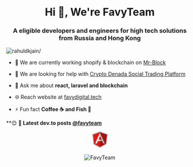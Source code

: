 <h1 align="center">Hi 👋, We're FavyTeam </h1>
<p align="center">
  <a href="https://dev.to/favyteam">
    <i class="fab fa-dev" title="favyteam's DEV Profile"></i>
  </a>
</p>

<h3 align="center">A eligible developers and engineers for high tech solutions from Russia and Hong Kong</h3>
<p align="left"> <img src=https://komarev.com/ghpvc/?username=rahuldkjain alt=rahuldkjain/> </p>

- 🔭 We are currently working shopify & blockchain on [Mr-Block](https://www.mr-block.com/)

- 🤔 We are looking for help with [Crypto Denada Social Trading Platform](https://cryptodenada.com/)

- 💬 Ask me about **react, laravel and blockchain**

- 🌐 Reach website at [favydigital.tech](http://favydigital.tech/)

- ⚡ Fun fact **Coffee ☕️ and Fish 🎣**

**😊 
**📕 Latest dev.to posts [@favyteam](https://dev.to/favyteam)**
<!-- BLOG-POST-LIST:START -->

<!-- BLOG-POST-LIST:END -->
<p align="center">
  <img src=https://github.com/devicons/devicon/blob/master/icons/angularjs/angularjs-original.svg alt=Angularjs width=45 height=45/>
</p>

<p align="center"> <img src=https://github-readme-stats.vercel.app/api?username=FavyTeam&show_icons=true alt=FavyTeam /> </p>
